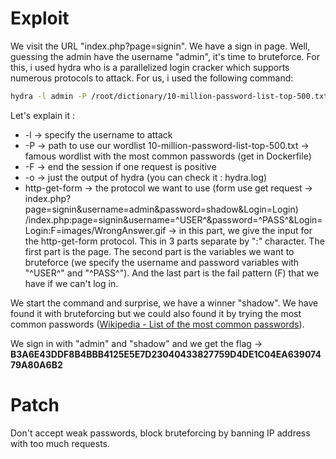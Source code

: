 # Exploit
We visit the URL "index.php?page=signin". We have a sign in page. Well, guessing the admin have the username "admin", it's time to bruteforce. For this, i used hydra who is a parallelized login cracker which supports numerous protocols to attack. For us, i used the following command:

```bash
hydra -l admin -P /root/dictionary/10-million-password-list-top-500.txt -F -o hydra.log x.x.x.x http-get-form '/index.php:page=signin&username=^USER^&password=^PASS^&Login=Login:F=images/WrongAnswer.gif'
```

Let's explain it :
+ -l -> specify the username to attack
+ -P -> path to use our wordlist 
10-million-password-list-top-500.txt -> famous wordlist with the most common passwords (get in Dockerfile)
+ -F -> end the session if one request is positive
+ -o -> just the output of hydra (you can check it : hydra.log)
+ http-get-form -> the protocol we want to use (form use get request -> index.php?page=signin&username=admin&password=shadow&Login=Login)
/index.php:page=signin&username=^USER^&password=^PASS^&Login=Login:F=images/WrongAnswer.gif -> in this part, we give the input for the http-get-form protocol. This in 3 parts separate by ":" character. The first part is the page. The second part is the variables we want to bruteforce (we specify the username and password variables with "^USER^" and "^PASS^"). And the last part is the fail pattern (F) that we have if we can't log in.

We start the command and surprise, we have a winner "shadow". We have found it with bruteforcing but we could also found it by trying the most common passwords ([Wikipedia - List of the most common passwords](https://en.wikipedia.org/wiki/List_of_the_most_common_passwords)).

We sign in with "admin" and "shadow" and we get the flag -> **B3A6E43DDF8B4BBB4125E5E7D23040433827759D4DE1C04EA63907479A80A6B2**


# Patch
Don't accept weak passwords, block bruteforcing by banning IP address with too much requests.